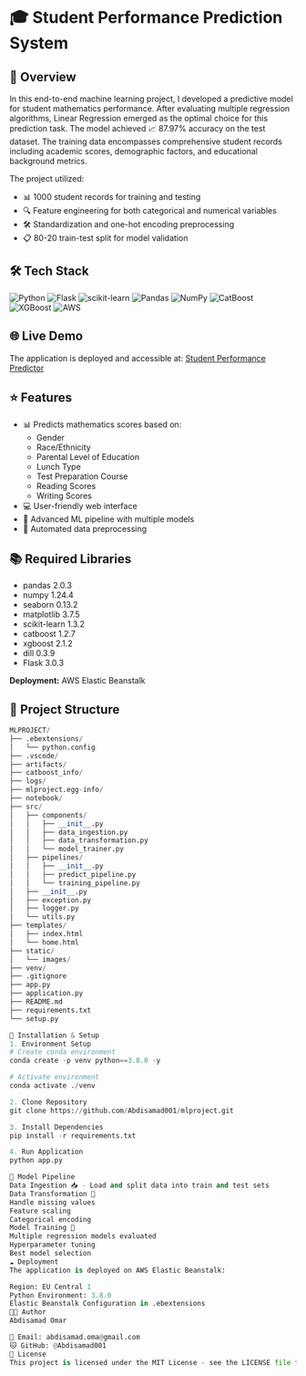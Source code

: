 # 🎓 Student Performance Prediction System

## 🔎 Overview
In this end-to-end machine learning project, I developed a predictive model for student mathematics performance. After evaluating multiple regression algorithms, Linear Regression emerged as the optimal choice for this prediction task. The model achieved 📈 87.97% accuracy on the test dataset. The training data encompasses comprehensive student records including academic scores, demographic factors, and educational background metrics.

The project utilized:
- 📊 1000 student records for training and testing 
- 🔍 Feature engineering for both categorical and numerical variables
- 🛠️ Standardization and one-hot encoding preprocessing
- 📋 80-20 train-test split for model validation

## 🛠️ Tech Stack
![Python](https://img.shields.io/badge/python-3.8.0-blue)
![Flask](https://img.shields.io/badge/Flask-3.0.3-green)
![scikit-learn](https://img.shields.io/badge/scikit--learn-1.3.2-orange)
![Pandas](https://img.shields.io/badge/pandas-2.0.3-yellow)
![NumPy](https://img.shields.io/badge/numpy-1.24.4-blue)
![CatBoost](https://img.shields.io/badge/catboost-1.2.7-red)
![XGBoost](https://img.shields.io/badge/xgboost-2.1.2-purple)
![AWS](https://img.shields.io/badge/AWS-ElasticBeanstalk-orange)

## 🌐 Live Demo
The application is deployed and accessible at:
[Student Performance Predictor](http://studentmathgrade-env-1.eba-qhcwims9.eu-central-1.elasticbeanstalk.com/)

## ⭐ Features
- 📊 Predicts mathematics scores based on:
  - Gender
  - Race/Ethnicity
  - Parental Level of Education
  - Lunch Type
  - Test Preparation Course
  - Reading Scores
  - Writing Scores
- 💻 User-friendly web interface
- 🔄 Advanced ML pipeline with multiple models
- 🤖 Automated data preprocessing

## 📚 Required Libraries
- pandas 2.0.3
- numpy 1.24.4
- seaborn 0.13.2
- matplotlib 3.7.5
- scikit-learn 1.3.2
- catboost 1.2.7
- xgboost 2.1.2
- dill 0.3.9
- Flask 3.0.3
    
**Deployment:** AWS Elastic Beanstalk

## 📂 Project Structure
```python
MLPROJECT/
├── .ebextensions/         
│   └── python.config
├── .vscode/              
├── artifacts/            
├── catboost_info/        
├── logs/                
├── mlproject.egg-info/  
├── notebook/             
├── src/                 
│   ├── components/      
│   │   ├── __init__.py
│   │   ├── data_ingestion.py
│   │   ├── data_transformation.py
│   │   └── model_trainer.py
│   ├── pipelines/      
│   │   ├── __init__.py
│   │   ├── predict_pipeline.py
│   │   └── training_pipeline.py
│   ├── __init__.py
│   ├── exception.py    
│   ├── logger.py     
│   └── utils.py      
├── templates/         
│   ├── index.html   
│   └── home.html    
├── static/            
│   └── images/      
├── venv/             
├── .gitignore      
├── app.py           
├── application.py 
├── README.md       
├── requirements.txt
└── setup.py

🚀 Installation & Setup
1. Environment Setup
# Create conda environment
conda create -p venv python==3.8.0 -y

# Activate environment
conda activate ./venv

2. Clone Repository
git clone https://github.com/Abdisamad001/mlproject.git

3. Install Dependencies
pip install -r requirements.txt

4. Run Application
python app.py

🔄 Model Pipeline
Data Ingestion 📥 - Load and split data into train and test sets
Data Transformation 🔄
Handle missing values
Feature scaling
Categorical encoding
Model Training 🎯
Multiple regression models evaluated
Hyperparameter tuning
Best model selection
☁️ Deployment
The application is deployed on AWS Elastic Beanstalk:

Region: EU Central 1
Python Environment: 3.8.0
Elastic Beanstalk Configuration in .ebextensions
👨‍💻 Author
Abdisamad Omar

📧 Email: abdisamad.oma@gmail.com
🐱 GitHub: @Abdisamad001
📄 License
This project is licensed under the MIT License - see the LICENSE file for details
